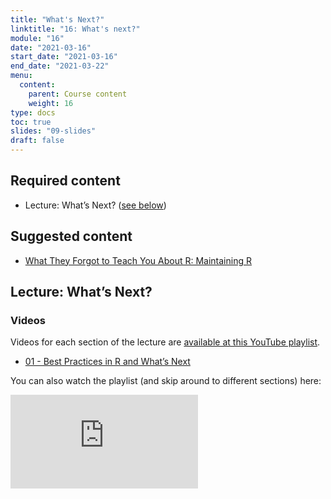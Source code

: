 ```yaml
---
title: "What's Next?"
linktitle: "16: What's next?"
module: "16"
date: "2021-03-16"
start_date: "2021-03-16"
end_date: "2021-03-22"
menu:
  content:
    parent: Course content
    weight: 16
type: docs
toc: true
slides: "09-slides"
draft: false
---
```





## Required content
- <i class="fab fa-youtube"></i> Lecture: What’s Next? ([see below](#lecture-whats-next))

## Suggested content

- <i class="fas fa-book"></i> [What They Forgot to Teach You About R: Maintaining R](https://rstats.wtf/maintaining-r.html)

## Lecture: What’s Next?

### Videos

Videos for each section of the lecture are [available at this YouTube playlist](https://www.youtube.com/playlist?list=PLYCuG6HXKxjSklFLLkjWeU4RLvBl4O1D2).

- [01 - Best Practices in R and What’s Next](https://www.youtube.com/watch?v=2-_FBCID_ec&list=PLYCuG6HXKxjSklFLLkjWeU4RLvBl4O1D2)

You can also watch the playlist (and skip around to different sections) here:

<div class="embed-responsive embed-responsive-16by9">
<iframe class="embed-responsive-item" src="https://www.youtube.com/embed/videoseries?list=PLYCuG6HXKxjSklFLLkjWeU4RLvBl4O1D2" frameborder="0" allow="accelerometer; autoplay; encrypted-media; gyroscope; picture-in-picture" allowfullscreen></iframe>
</div>

